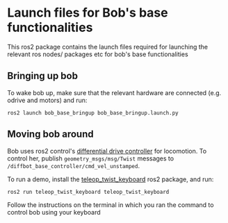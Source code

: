 # Launch files for Bob's base functionalities

This ros2 package contains the launch files required for launching the relevant ros nodes/ packages etc for bob's base functionalities 

## Bringing up bob

To wake bob up, make sure that the relevant hardware are connected (e.g. odrive and motors) and run:

```
ros2 launch bob_base_bringup bob_base_bringup.launch.py
```

## Moving bob around

Bob uses ros2 control's [differential drive controller](https://github.com/ros-controls/ros2_controllers/tree/master/diff_drive_controller) for locomotion. To control her, publish `geometry_msgs/msg/Twist` messages to `/diffbot_base_controller/cmd_vel_unstamped`. 

To run a demo, install the [teleop_twist_keyboard](https://github.com/ros2/teleop_twist_keyboard) ros2 package, and run:

```
ros2 run teleop_twist_keyboard teleop_twist_keyboard
```

Follow the instructions on the terminal in which you ran the command to control bob using your keyboard

